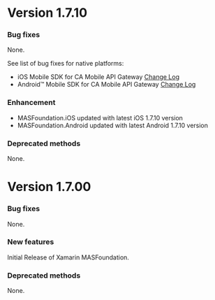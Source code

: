 # Version 1.7.10

### Bug fixes
None.

See list of bug fixes for native platforms:

* iOS Mobile SDK for CA Mobile API Gateway [Change Log](https://github.com/CAAPIM/iOS-MAS-Foundation/blob/Stable/CHANGELOG.md#version-1710)
* Android™ Mobile SDK for CA Mobile API Gateway [Change Log](https://github.com/CAAPIM/Android-MAS-SDK/blob/Stable/ChangeLog.md#version-1710)

### Enhancement
* MASFoundation.iOS updated with latest iOS 1.7.10 version
* MASFoundation.Android updated with latest Android 1.7.10 version

### Deprecated methods
None.

# Version 1.7.00

### Bug fixes
None.

### New features
Initial Release of Xamarin MASFoundation.

### Deprecated methods
None. 

 [mag]: https://docops.ca.com/mag
 [mas.ca.com]: http://mas.ca.com/
 [docs]: http://mas.ca.com/docs/
 [blog]: http://mas.ca.com/blog/

 [releases]: ../../releases
 [contributing]: /CONTRIBUTING.md
 [license-link]: /LICENSE

